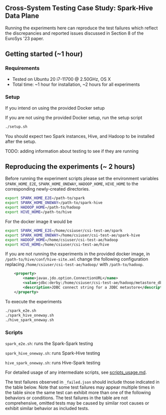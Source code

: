 ## Cross-System Testing Case Study: Spark-Hive Data Plane

Running the experiments here can reproduce the test failures which reflect the discrepancies and reported issues discussed in Section 8 of the EuroSys '23 paper. 

## Getting started (~1 hour)
### Requirements
- Tested on Ubuntu 20 i7-11700 @ 2.50GHz, OS X
- Total time: ~1 hour for installation, ~2 hours for all experiments

### Setup
If you intend on using the provided Docker setup

If you are not using the provided Docker setup,
run the setup script 
```bash
./setup.sh
```

You should expect two Spark instances, Hive, and Hadoop to be installed after the setup.

TODO: adding information about testing to see if they are running

## Reproducing the experiments (~ 2 hours)
Before running the experiment scripts please set the environment variables `SPARK_HOME_E2E`, `SPARK_HOME_ONEWAY`, `HADOOP_HOME`, `HIVE_HOME` to the corresponding newly-created directories.
```bash
export SPARK_HOME_E2E=/path-to/spark
export SPARK_HOME_ONEWAY=/path-to/spark-hive
export HADOOP_HOME=/path-to/hadoop
export HIVE_HOME=/path-to/hive
```

For the docker image it would be 
```bash
export SPARK_HOME_E2E=/home/csiuser/csi-test-ae/spark
export SPARK_HOME_ONEWAY=/home/csiuser/csi-test-ae/spark-hive
export HADOOP_HOME=/home/csiuser/csi-test-ae/hadoop
export HIVE_HOME=/home/csiuser/csi-test-ae/hive
```

If you are not running the experiments in the provided docker image, in `/path-to/hive/conf/hive-site.xml` change the following configuration
replacing `/home/csiuser/csi-test-ae/hadoop/` with `/path-to/hadoop`.
```xml
    <property>
        <name>javax.jdo.option.ConnectionURL</name>
        <value>jdbc:derby:/home/csiuser/csi-test-ae/hadoop/metastore_db;create=true</value>
        <description>JDBC connect string for a JDBC metastore</description>
    </property>
```

To execute the experiments
```bash
./spark_e2e.sh
./spark_hive_oneway.sh
./hive_spark_oneway.sh
```

### Scripts

`spark_e2e.sh`: runs the Spark-Spark testing

`spark_hive_oneway.sh`: runs Spark-Hive testing

`hive_spark_oneway.sh`: runs Hive-Spark testing

For detailed usage of any intermediate scripts, see [scripts_usage.md](scripts_usage.md).

The test failures observed in `_failed.json` should include those indicated in the table below.
Note that some test failures may appear multiple times in the table since the same test can exhibit more than one of the following behaviors or conditions.
The test failures in the table are not comprehensive, omitted tests may be caused by similar root causes or exhibit similar behavior as included tests.



<!---
Dependencies
```commandline
apt-get update && \
    apt-get install -y openjdk-8-jdk maven python3 python3-pip ssh rsync
```


### Setting up the Spark-Hive-Hadoop infrastructure
**Hadoop setup:**
```commandline
curl https://archive.apache.org/dist/hadoop/core/hadoop-3.3.2/hadoop-3.3.2.tar.gz | tar xz -C .
mv hadoop-3.3.2 hadoop
cd hadoop
export HADOOP_HOME=$(pwd)
```
Add to `etc/hadoop/hadoop-env.sh` your `JAVA_HOME` for Java 8 and replace `USERID` with your username, e.g.
```
export JAVA_HOME=/usr/lib/jvm/java-1.8.0-openjdk-amd64
export HDFS_NAMENODE_USER=USERID
export HDFS_DATANODE_USER=USERID
export HDFS_SECONDARYNAMENODE_USER=USERID
export YARN_RESOURCEMANAGER_USER=USERID
export YARN_NODEMANAGER_USER=USERID
```
Update the following config files

`etc/hadoop/core-site.xml`
```xml
<configuration>
    <property>
        <name>fs.defaultFS</name>
        <value>hdfs://localhost:9000</value>
    </property>
    <property>
        <name>dfs.replication</name>
        <value>1</value>
    </property>
</configuration>
```
`etc/hadoop/hdfs-site.xml`
```xml
<configuration>
    <property>
        <name>dfs.replication</name>
        <value>1</value>
    </property>
</configuration>
```
If you cannot `ssh localhost`:
```commandline
ssh-keygen -t rsa -P '' -f ~/.ssh/id_rsa
cat ~/.ssh/id_rsa.pub >> ~/.ssh/authorized_keys
chmod 0600 ~/.ssh/authorized_keys
```

Might need `sudo`
```commandline
$HADOOP_HOME/bin/hdfs namenode -format
$HADOOP_HOME/sbin/start-all.sh
```

**Spark setup (to use as Hive's execution engine):**
```commandline
git clone https://github.com/apache/spark spark-hive
cd spark-hive
export SPARK_HOME=$(pwd)
export SPARK_DIST_CLASSPATH=`$HADOOP_HOME/bin/hadoop classpath`
mkdir /tmp/spark-events

# Hive is only compatible with Spark with version <= 2.3.0
git checkout v2.3.0
./build/mvn -Dhadoop.version=3.3.2 -Pyarn -Phive -Phive-thriftserver -DskipTests clean install

# Find Hive jars bundled with Spark
find $SPARK_HOME/assembly/target/scala-2.11/jars -name "*hive*.jar"

# Spark 2.3.0 comes bundled with old Hive jars (1.2.1 in my case), we need to
# delete them. This is because we will deploy Hive 3.1.2.
# This step might require you to change 1.2.1 to the version that you see in the
# output of the above find command.
rm $SPARK_HOME/assembly/target/scala-2.11/jars/hive*1.2.1*

# Start Spark Master & Worker, Hive contacts these services to submit query jobs
$SPARK_HOME/sbin/start-all.sh

# Required for running the experiments.
export SPARK_HOME_ONEWAY=$(pwd)
```

**Hive setup:**

First, execute the below commands to setup the basic Hive environment:
```commandline
$HADOOP_HOME/bin/hadoop fs -mkdir /tmp
$HADOOP_HOME/bin/hadoop fs -chmod g+w /tmp
$HADOOP_HOME/bin/hadoop fs -mkdir -p /user/hive/warehouse
$HADOOP_HOME/bin/hadoop fs -chmod g+w /user/hive/warehouse
wget https://archive.apache.org/dist/hive/hive-3.1.2/apache-hive-3.1.2-bin.tar.gz && \
	tar xzvf apache-hive-3.1.2-bin.tar.gz
mv apache-hive-3.1.2-bin hive && cd hive
export HIVE_HOME=$(pwd)

# Link Spark libraries to Hive's lib folder, this is required if Spark is to be
# used as the execution engine for Hive.
cd $HIVE_HOME/lib/
ln -s $SPARK_HOME_ONEWAY/assembly/target/scala-2.11/jars/scala-library*.jar
ln -s $SPARK_HOME_ONEWAY/assembly/target/scala-2.11/jars/spark-core*.jar
ln -s $SPARK_HOME_ONEWAY/assembly/target/scala-2.11/jars/spark-network-common*.jar
ln -s $SPARK_HOME_ONEWAY/assembly/target/scala-2.11/jars/spark-network-shuffle*.jar
```
Next, create `hive-site.xml` using `vim $HIVE_HOME/conf/hive-site.xml`:
1. Replace `$HADOOP_HOME` with the hadoop path on your machine
2. The value for spark.master must be fetched from http://<Host-IP>:8080 (Spark master UI)
```xml
<?xml version="1.0" encoding="UTF-8" standalone="no"?>
<?xml-stylesheet type="text/xsl" href="configuration.xsl"?>
<configuration>
    <property>
        <name>hive.execution.engine</name>
        <value>spark</value>
        <description>Use Spark as Hive's execution engine</description>
    </property>
    <property>
        <name>spark.master</name>
        <value></value>
        <description>Fetch this from http://Host-IP:8080 (Spark Master UI)</description>
    </property>
    <property>
        <name>spark.eventLog.enabled</name>
        <value>true</value>
    </property>
    <property>
        <name>spark.eventLog.dir</name>
        <value>/tmp/spark-events</value>
    </property>
    <property>
        <name>spark.serializer</name>
        <value>org.apache.spark.serializer.KryoSerializer</value>
    </property>
    <property>
        <name>javax.jdo.option.ConnectionURL</name>
        <value>jdbc:derby:$HADOOP_HOME/metastore_db;create=true</value>
        <description>JDBC connect string for a JDBC metastore</description>
    </property>
    <property>
        <name>hive.metastore.warehouse.dir</name>
        <value>hdfs://localhost:9000/user/hive/warehouse</value>
        <description>Warehouse Location</description>
    </property>
</configuration>
```

Lastly, execute the command below to configure the Hive metastore DB backed by Derby. This
command will initialise the DB under $HADOOP_HOME/metastore_db.
```commandline
$HIVE_HOME/bin/schematool -dbType derby -initSchema
```

**Spark setup:**
```commandline
git clone https://github.com/apache/spark
cd spark
export SPARK_HOME_E2E=$(pwd)
git checkout v3.2.1
./build/mvn -Dhadoop.version=3.3.2 -Pyarn -Phive -Phive-thriftserver -DskipTests clean install
```
Create `conf/hive-site.xml`
```xml
<?xml version="1.0" encoding="UTF-8" standalone="no"?>
<?xml-stylesheet type="text/xsl" href="configuration.xsl"?>
<configuration>
  <property>
    <name>hive.metastore.uris</name>
    <value>thrift://localhost:9083</value>
  </property>
</configuration>
```
----

## Scripts

`spark_e2e.sh`: runs the Spark-Spark testing

`spark_hive_oneway.sh`: runs Spark-Hive testing

`hive_spark_oneway.sh`: runs Hive-Spark testing

For detailed usage of any intermediate scripts, see [scripts_usage.md](scripts_usage.md).

## Using the Spark shells

`./bin/spark-sql`: can directly enter SQL queries into this shell, use for testing SQL interface

`./bin/spark-sql --packages org.apache.spark:spark-avro_2.12:3.2.1` for e.g. to include packages such as avro serde format

`./bin/spark-shell`: a scala shell with the spark dependencies already loaded, use for DataFrame and Dataset

### SQL example to test values:

To specify the types when constructing:
 ```
CREATE TABLE t0(c0 INT, c1 FLOAT)
INSERT INTO t0 VALUES (0, 1.0 * pi())
SELECT * FROM t0
```

Can also do
`SELECT 1.0 * pi()`
`SELECT CAST(1 AS DECIMAL(4,2))`.
Types will be inferred based on constants provided.
Note that `CAST` has different semantics from directly defining the value to have a specific type.

### DataFrame example to test values:
```
val df = Seq(-1.0/0, 0.0/0, 1.0 * math.Pi).toDF(“value”)
df.show(false)
df.selectExpr(“CAST(value AS float)")
// “value” is a tag that can be used for SQL querying`
// false to avoid truncation`
```

The type will be inferred based on the constants provided. In this case it is inferred as `double`.

Note that `CAST` has different semantics from directly defining the value to have a specific type. The default behavior usually will output `NULL` in situations where directly defining the value would give an error, and this behavior is configurable.

To construct a DataFrame with a specific type, use the `createDataFrame()` API. Steps TODO

-->
